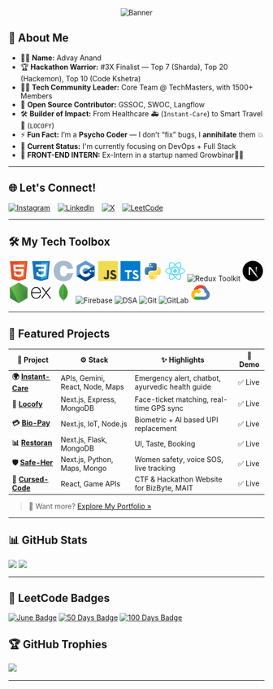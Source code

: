 <p align="center">
  <img src="https://capsule-render.vercel.app/api?type=waving&color=E62429&height=150&section=header&text=Advay-Anand%20%7C%20Psycho-Coder%20%7C%20Debugger%20Hunter&fontSize=24&fontColor=ffffff&desc=🕸️+Welcome+to+my+multiverse+of+code!+🧠&descAlignY=65&descAlign=65" alt="Banner">
</p>


## 💫 About Me  
- 👨‍💻 **Name:** Advay Anand  
- 🏆 **Hackathon Warrior:** #3X Finalist — Top 7 (Sharda), Top 20 (Hackemon), Top 10 (Code Kshetra)  
- 🧑‍💼 **Tech Community Leader:** Core Team @ TechMasters, with 1500+ Members 
- 🌱 **Open Source Contributor:** GSSOC, SWOC, Langflow  
- 🛠️ **Builder of Impact:** From Healthcare 🚑 (`Instant-Care`) to Smart Travel 🚂 (`LOCOFY`)  
- ⚡ **Fun Fact:** I’m a **Psycho Coder** — I don’t “fix” bugs, I **annihilate** them 💥
- 📖 **Current Status:** I'm currently focusing on DevOps + Full Stack
- 💼 **FRONT-END INTERN:** Ex-Intern in a startup named Growbinar🕴🏻

---
## 🌐 Let's Connect!

<div style="display: flex; gap: 15px; align-items: center;">
  <!-- Instagram -->
  <a href="https://instagram.com/advay_anand_7" target="_blank">
    <img src="https://cdn-icons-png.flaticon.com/512/2111/2111463.png" width="32" alt="Instagram" />
  </a>

  <!-- LinkedIn -->
  <a href="https://linkedin.com/in/advay-anand-a89024277" target="_blank">
    <img src="https://cdn-icons-png.flaticon.com/512/174/174857.png" width="32" alt="LinkedIn" />
  </a>

  <!-- X (Twitter) -->
  <a href="https://x.com/AnandAdvay91289" target="_blank">
    <img src="https://cdn-icons-png.flaticon.com/512/5968/5968958.png" width="32" alt="X" />
  </a>

  <!-- LeetCode -->
  <a href="https://leetcode.com/u/Advay87/" target="_blank">
    <img src="https://upload.wikimedia.org/wikipedia/commons/8/8e/LeetCode_Logo_1.png" width="32" alt="LeetCode" />
  </a>
</div>



---

## 🛠️ My Tech Toolbox  
<p align="left">
<!-- Existing Icons -->
<img src="https://github.com/devicons/devicon/blob/master/icons/html5/html5-original.svg" width="40" title="HTML5"/>
<img src="https://github.com/devicons/devicon/blob/master/icons/css3/css3-original.svg" width="40" title="CSS3"/>
<img src="https://github.com/devicons/devicon/blob/master/icons/c/c-original.svg" width="40" title="C"/>
<img src="https://github.com/devicons/devicon/blob/master/icons/cplusplus/cplusplus-original.svg" width="40" title="C++"/>
<img src="https://github.com/devicons/devicon/blob/master/icons/javascript/javascript-original.svg" width="40" title="JavaScript"/>
<img src="https://github.com/devicons/devicon/blob/master/icons/typescript/typescript-original.svg" width="40" title="TypeScript"/>
<img src="https://github.com/devicons/devicon/blob/master/icons/python/python-original.svg" width="40" title="Python"/>
<img src="https://github.com/devicons/devicon/blob/master/icons/react/react-original.svg" width="40" title="React"/>
<img src="https://raw.githubusercontent.com/reduxjs/redux/master/logo/logo.png" width="40" title="Redux Toolkit"/>
<img src="https://github.com/devicons/devicon/blob/master/icons/nextjs/nextjs-original.svg" width="40" title="Next.js"/>
<img src="https://github.com/devicons/devicon/blob/master/icons/nodejs/nodejs-original.svg" width="40" title="Node.js"/>
<img src="https://github.com/devicons/devicon/blob/master/icons/express/express-original.svg" width="40" title="Express.js"/>
<img src="https://github.com/devicons/devicon/blob/master/icons/mongodb/mongodb-original.svg" width="40" title="MongoDB"/>
<img src="https://cdn.jsdelivr.net/gh/devicons/devicon/icons/firebase/firebase-plain.svg" width="40" title="Firebase"/>
<img src="https://cdn-icons-png.flaticon.com/512/5968/5968705.png" width="40" title="DSA"/>
<img src="https://cdn-icons-png.flaticon.com/512/919/919847.png" width="40" title="Git"/>
<img src="https://cdn-icons-png.flaticon.com/512/5968/5968853.png" width="40" title="GitLab"/>
<img src="https://github.com/devicons/devicon/blob/master/icons/googlecloud/googlecloud-original.svg" width="40" title="Google Cloud"/>


</p>

---

## 🚀 Featured Projects  

| 🚨 Project | ⚙️ Stack | ✨ Highlights | 🔗 Demo |
|-----------|----------|---------------|---------|
| **🌍 [Instant-Care](https://instant-care-tau.vercel.app/)** | APIs, Gemini, React, Node, Maps | Emergency alert, chatbot, ayurvedic health guide | ✅ Live |
| **🚆 [Locofy](https://train-guard.vercel.app/)** | Next.js, Express, MongoDB | Face-ticket matching, real-time GPS sync | ✅ Live |
| **💳 [Bio-Pay](https://bio-pay-connect.vercel.app/)** | Next.js, IoT, Node.js | Biometric + AI based UPI replacement | ✅ Live |
| **📊 [Restoran](https://roaring-pegasus-093c10.netlify.app/)** | Next.js, Flask, MongoDB | UI, Taste, Booking | ✅ Live |
| **🛡️ [Safe-Her](https://guardian-voice-web.lovable.app/)** | Next.js, Python, Maps, Mongo | Women safety, voice SOS, live tracking | ✅ Live |
| **🧠 [Cursed-Code](https://capture-the-flag-kappa.vercel.app/)** | React, Game APIs | CTF & Hackathon Website for BizByte, MAIT | ✅ Live |


> 🧠 Want more? [Explore My Portfolio »](https://portfolio-new-plum-psi.vercel.app/)

---

## 📊 GitHub Stats

![](https://github-readme-stats.vercel.app/api?username=advay77&theme=tokyonight&hide_border=false&count_private=true&show_icons=true)
![](https://github-readme-stats.vercel.app/api/top-langs/?username=advay77&theme=tokyonight&hide_border=false&layout=compact)

---

## 🏅 LeetCode Badges

[![June Badge](https://leetcode.com/medal/?showImg=0&id=7388570&isLevel=false)](https://leetcode.com/Advay87/)
[![50 Days Badge](https://leetcode.com/medal/?showImg=0&id=7076894&isLevel=false)](https://leetcode.com/Advay87/)
[![100 Days Badge](https://leetcode.com/medal/?showImg=0&id=7538132&isLevel=false)](https://leetcode.com/Advay87/)


## 🏆 GitHub Trophies  
![](https://github-profile-trophy.vercel.app/?username=advay77&theme=radical&no-frame=true&no-bg=false&margin-w=4)

---


